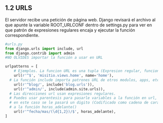 ## 1.2 URLS

El servidor recibe una petición de página web. Django revisará el
archivo al que apunte la variable ROOT_URLCONF dentro de settings.py
para ver en que patrón de expresiones regulares encaja y ejecutar la
función correspondiente.

``` python
#urls.py
from django.urls import include, url
from django.contrib import admin
#NO OLVIDES importar la función a usar en URL

urlpatterns = [
    # Ejemplos. La funcion URL es una tupla (Expresion regular, funcion):
    url(r'^$', 'misitio.views.home', name='home'),
  # La función include importa patrones URL de otros modulos, apps, etc.
    url(r'^blog/', include('blog.urls')),
    url(r'^admin/', include(admin.site.urls)),
  # Las direcciones url usan expresiones regulares.
  # Puedes usar parentesis para pasarle variables a la función en url, 
  # en este caso se le pasará un digito (Codificado como cadena de caracteres) de 1 o 2 cifras 
  # a la función horas_adelante()
    url(r'^fecha/mas/(\d{1,2})/$', horas_adelante),
]
```

